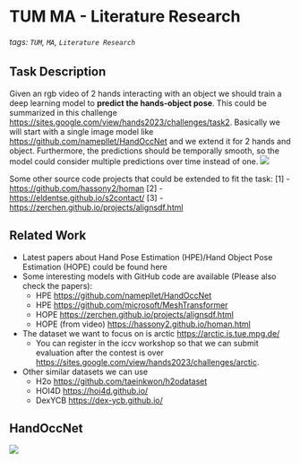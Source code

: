 # TUM MA - Literature Research  
###### tags: `TUM`,  `MA`, `Literature Research`

## Task Description
Given an rgb video of 2 hands interacting with an object we should train a deep learning model to **predict the hands-object pose**. This could be summarized in this challenge  https://sites.google.com/view/hands2023/challenges/task2. Basically we will start with a single image model like https://github.com/namepllet/HandOccNet and we extend it for 2 hands and object. Furthermore, the predictions should be temporally smooth, so the model could consider multiple predictions over time instead of one.
![](https://hackmd.io/_uploads/Byfov5o22.png)

Some other source code projects that could be extended to fit the task:
[1] - https://github.com/hassony2/homan
[2] - https://eldentse.github.io/s2contact/
[3] - https://zerchen.github.io/projects/alignsdf.html


## Related Work
* Latest papers about Hand Pose Estimation (HPE)/Hand Object Pose Estimation (HOPE) could be found here[](https://github.com/xinghaochen/awesome-hand-pose-estimation)
* Some interesting models with GitHub code are available (Please also check the papers): 
    * HPE  https://github.com/namepllet/HandOccNet
    * HPE https://github.com/microsoft/MeshTransformer
    * HOPE https://zerchen.github.io/projects/alignsdf.html
    * HOPE (from video) https://hassony2.github.io/homan.html
* The dataset we want to focus on is arctic https://arctic.is.tue.mpg.de/
    * You can register in the iccv workshop so that we can submit evaluation after the contest is over https://sites.google.com/view/hands2023/challenges/arctic.
* Other similar datasets we can use
    * H2o https://github.com/taeinkwon/h2odataset
    * HOI4D https://hoi4d.github.io/
    * DexYCB https://dex-ycb.github.io/

## HandOccNet 
![](https://hackmd.io/_uploads/rk3cd5ihn.png)
